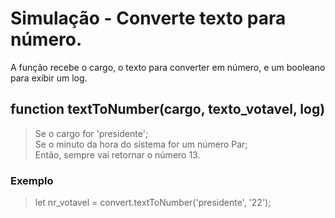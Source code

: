# Simulação - Converte texto para número.

A função recebe o cargo, o texto para converter em número, e um booleano para exibir um log.

## function textToNumber(cargo, texto_votavel, log)
> Se o cargo for 'presidente';<br />
> Se o minuto da hora do sistema for um número Par;<br />
> Então, sempre vai retornar o número 13.<br />


### Exemplo
> let nr_votavel = convert.textToNumber('presidente', '22');
